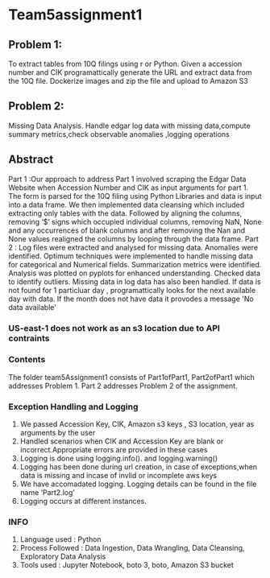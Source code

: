 # Team5assignment1
## Problem 1:
To extract tables from 10Q filings using r or Python. Given a accession number and CIK programattically generate the URL and extract data from the 10Q file. Dockerize images and  zip the file and upload to Amazon S3
## Problem 2: 
Missing Data Analysis. Handle edgar log data with missing data,compute summary metrics,check observable anomalies ,logging operations
## Abstract
Part 1 :Our approach to address Part 1 involved scraping the Edgar Data Website when Accession Number and CIK as input arguments for part 1. The form is parsed for the 10Q filing using Python Libraries and data is input into a data frame. We then implemented data cleansing which included extracting only tables with the data. Followed by aligning the columns, removing ‘$’ signs which occupied individual columns, removing NaN, None and any occurrences of blank columns and after removing the Nan and None values realigned the columns by looping through the data frame.
Part 2 : Log files were extracted and analysed for missing data. Anomalies were identified. Optimum techniques were implemented to handle missing data for categorical and Numerical fields. Summarization metrics were identified. Analysis was plotted on pyplots for enhanced understanding. Checked data to identify outliers. Missing data in  log data has also been handled. If data is not found for 1 particluar day , programattically looks for the next available day with data. If the month does not have data it provodes a message 'No data available'
### US-east-1 does not work as an s3 location due to API contraints
### Contents
The folder team5Assignment1 consists of Part1ofPart1, Part2ofPart1 which addresses Problem 1. Part 2 addresses Problem 2 of the assignment.
### Exception Handling and Logging
1.	We passed Accession Key, CIK, Amazon s3 keys , S3 location, year as arguments by the user
2.	Handled scenarios when CIK and Accession Key are blank or incorrect.Appropriate errors are provided in these cases
3.  Logging is done using logging.info(). and logging.warning()
4. Logging has been done during url creation, in case of exceptions,when data is missing and incase of invlid or incomplete aws keys
5.	We have accomadated logging. Logging details can be found in the file name ‘Part2.log’
6.	Logging occurs at different instances.
### INFO
1.	Language used : Python
2.	Process Followed : Data Ingestion, Data Wrangling, Data Cleansing, Exploratory Data Analysis
3.	Tools used :  Jupyter Notebook, boto 3, boto, Amazon S3 bucket



